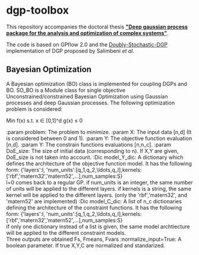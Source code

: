 # dgp-toolbox

This repository accompanies the doctoral thesis [**"Deep gaussian process package for the analysis and optimization of complex systems"**](https://hal.science/tel-03276426/document).

The code is based on GPflow 2.0 and the [Doubly-Stochastic-DGP](https://github.com/UCL-SML/Doubly-Stochastic-DGP) implementation of DGP proposed by Salimbeni *et al*.

## Bayesian Optimization
A Bayesian optimization (BO) class is implemented for coupling DGPs and BO.
SO_BO is a Module class for single objective Unconstrained/constrained Bayesian Optimization using Gaussian processes and deep Gaussian processes. 
The following optimization problem is considered:

Min     f(x)
s.t.    x $\in$ [0,1]^d
        g(x) $\leq$ 0

:param problem: The problem to minimize.
:param X: The input data [n,d] (It is considered between 0 and 1). 
:param Y: The objective function evaluation [n,d].
:param Y: The constrain functions evaluations [n,n_c].
:param DoE_size: The size of initial data (corresponding to n). If X,Y are given, DoE_size is not taken into account.
:Dic model_Y_dic: A dictionary which defines the architecture of the objective function model. It has the following form:
{'layers':l, 'num_units':[q_1,q_2,\ldots,q_l],kernels:['rbf','matern32','matern52',...],num_samples:S}    
    l=0 comes back to a regular GP.
    if num_units is an integer, the same number of units will be applied to the different layers.
    if kernels is a string, the same kernel will be applied to the different layers. (only the 'rbf','matern32', and 'matern52' are implemented) 
:Dic model_C_dic: A list of n_c dictionaries defining the architecture of the constraint functions. It has the following form:
{'layers':l, 'num_units':[q_1,q_2,\ldots,q_l],kernels:['rbf','matern32','matern52',...],num_samples:S}   
    if only one dictionary instead of a list is given, the same model archtiecture will be applied to the different constraint models.  
Three outputs are obtained Fs, Fmeans, Fvars
:normalize_input=True: A boolean parameter. If true X,Y,C are normalized and standarized.
